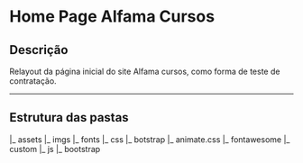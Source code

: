 # Home Page Alfama Cursos

## Descrição
Relayout da página inicial do site Alfama cursos, como forma de teste de contratação.

---

## Estrutura das pastas
|_ assets
  |_ imgs
  |_ fonts
|_ css
  |_ botstrap
  |_ animate.css
  |_ fontawesome
  |_ custom
|_ js
  |_ bootstrap

